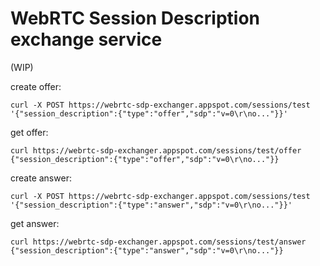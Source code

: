 # WebRTC Session Description exchange service

(WIP)

create offer:

```
curl -X POST https://webrtc-sdp-exchanger.appspot.com/sessions/test '{"session_description":{"type":"offer","sdp":"v=0\r\no..."}}'
```

get offer:

```
curl https://webrtc-sdp-exchanger.appspot.com/sessions/test/offer
{"session_description":{"type":"offer","sdp":"v=0\r\no..."}}
```

create answer:

```
curl -X POST https://webrtc-sdp-exchanger.appspot.com/sessions/test '{"session_description":{"type":"answer","sdp":"v=0\r\no..."}}'
```

get answer:

```
curl https://webrtc-sdp-exchanger.appspot.com/sessions/test/answer
{"session_description":{"type":"answer","sdp":"v=0\r\no..."}}
```

